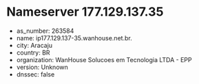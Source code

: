 # Nameserver 177.129.137.35

* as_number: 263584
* name: ip177.129.137-35.wanhouse.net.br.
* city: Aracaju
* country: BR
* organization: WanHouse Solucoes em Tecnologia LTDA - EPP
* version: Unknown
* dnssec: false
